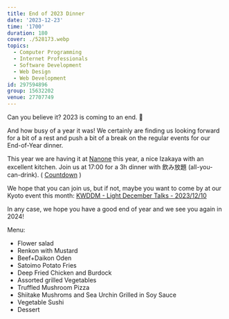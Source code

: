 ```yaml
---
title: End of 2023 Dinner
date: '2023-12-23'
time: '1700'
duration: 180
cover: ./528173.webp
topics:
  - Computer Programming
  - Internet Professionals
  - Software Development
  - Web Design
  - Web Development
id: 297594896
group: 15632202
venue: 27707749
---
```


Can you believe it? 2023 is coming to an end. 🤯

And how busy of a year it was! We certainly are finding us looking forward for a bit of a rest and push a bit of a break on the regular events for our End-of-Year dinner.

This year we are having it at [Nanone](https://maps.app.goo.gl/sye9edTB7uxUBFe46) this year, a nice Izakaya with an excellent kitchen. Join us at 17:00 for a 3h dinner with 飲み放題 (all-you-can-drink). ( [Countdown](https://www.timeanddate.com/countdown/generic?iso=20231223T17&p0=671) )

We hope that you can join us, but if not, maybe you want to come by at our Kyoto event this month: [KWDDM - Light December Talks - 2023/12/10](https://www.meetup.com/kyoto-web-designers-and-developers-meetup/events/297504081/)

In any case, we hope you have a good end of year and we see you again in 2024!

Menu:

* Flower salad
* Renkon with Mustard
* Beef+Daikon Oden
* Satoimo Potato Fries
* Deep Fried Chicken and Burdock
* Assorted grilled Vegetables
* Truffled Mushroom Pizza
* Shiitake Mushroms and Sea Urchin Grilled in Soy Sauce
* Vegetable Sushi
* Dessert
